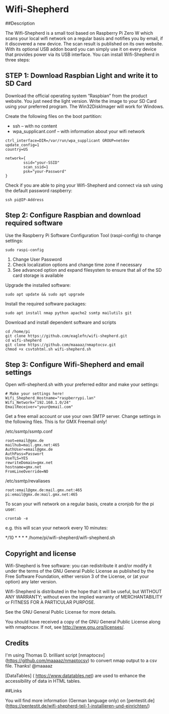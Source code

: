 # Wifi-Shepherd

##Description

The Wifi-Shepherd is a small tool based on Raspberry Pi Zero W which scans your local wifi network on a regular basis and notifies you by email, if it discovered a new device. The scan result is published on its own website. With its optional USB addon board you can simply use it on every device that provides power via its USB interface.  You can install Wifi-Shepherd in three steps:

## STEP 1:  Download Raspbian Light and write it to SD Card

Download the official operating system “Raspbian” from the product website. You just need the light version. Write the image to your SD Card using your preferred program. The Win32DiskImager will work for Windows. 

Create the following files on the boot partition:

* ssh – with no content
* wpa_supplicant.conf  – with information about your wifi network

```
ctrl_interface=DIR=/var/run/wpa_supplicant GROUP=netdev
update_config=1
country=US

network={
        ssid="your-SSID"
        scan_ssid=1
        psk="your-Password"
}
```

Check if you are able to ping your  Wifi-Shepherd and connect via ssh using the default password raspberry:

```
ssh pi@IP-Address
```

## Step 2: Configure Raspbian and download required software

Use the Raspberry Pi Software Configuration Tool (raspi-config) to change settings:

```
sudo raspi-config
```

1.	Change User Password 
2.	Check localization options and change time zone if necessary 
3.	See advanced option and expand filesystem to ensure that all of the SD card storage is available	


Upgrade the installed software:

```
sudo apt update && sudo apt upgrade
```

Install the required software packages:

```
sudo apt install nmap python apache2 ssmtp mailutils git
```

Download and install dependent software and scripts

```
cd /home/pi
git clone https://github.com/eaglefn/wifi-shepherd.git
cd wifi-shepherd
git clone https://github.com/maaaaz/nmaptocsv.git
chmod +x csvtohtml.sh wifi-shepherd.sh
```


## Step 3:  Configure Wifi-Shepherd and email settings

Open wifi-shepherd.sh with your preferred editor and make your settings:

```
# Make your settings here!
Wifi_Shepherd_Hostname="raspberrypi.lan"
Wifi_Network="192.168.1.0/24"
EmailReceiver="your@email.com"
```

Get a free email account or use your own SMTP server. Change settings in the following files. This is for GMX Freemail only!

/etc/ssmtp/ssmtp.conf

```
root=email@gmx.de
mailhub=mail.gmx.net:465
AuthUser=email@gmx.de
AuthPass=Passwort
UseTLS=YES
rewriteDomain=gmx.net
hostname=gmx.net
FromLineOverride=NO
```

/etc/ssmtp/revaliases

```
root:email@gmx.de:mail.gmx.net:465
pi:email@gmx.de:mail.gmx.net:465
```

To scan your wifi network on a regular basis, create a cronjob for the pi user:

```
crontab -e
```
e.g. this will scan your network every 10 minutes:

*/10 * * * * /home/pi/wifi-shepherd/wifi-shepherd.sh

## Copyright and license
Wifi-Shepherd is free software: you can redistribute it and/or modify it under the terms of the GNU General Public License as published by the Free Software Foundation, either version 3 of the License, or (at your option) any later version.

Wifi-Shepherd  is distributed in the hope that it will be useful, but WITHOUT ANY WARRANTY; without even the implied warranty of MERCHANTABILITY or FITNESS FOR A PARTICULAR PURPOSE.

See the GNU General Public License for more details.

You should have received a copy of the GNU General Public License along with nmaptocsv. If not, see http://www.gnu.org/licenses/.

## Credits

I'm using Thomas D. brilliant  script [nmaptocsv] (https://github.com/maaaaz/nmaptocsv) to convert nmap output to a csv file. Thanks! @maaaaz

[DataTables] ( https://www.datatables.net) are used to enhance the accessibility of data in HTML tables.


##Links

You will find more information (German language only) on [pentestit.de] (https://pentestit.de/wifi-shepherd-teil-1-installieren-und-einrichten/)
